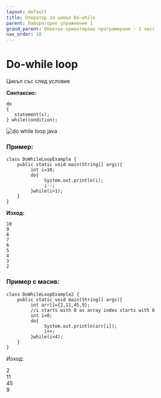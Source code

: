 ```yaml
---
layout: default
title: Оператор за цикъл Do-while
parent: Лабораторно упражнение 1
grand_parent: Обектно-ориентирано програмиране - 1 част
nav_order: 10
---
```


# Do-while loop

Цикъл със след условие

**Синтаксис:**

```
do
{
   statement(s);
} while(condition);
```

![do while loop java](https://beginnersbook.com/wp-content/uploads/2015/03/do-while\_java.jpg)

### Пример:

```
class DoWhileLoopExample {
    public static void main(String[] args){
         int i=10;
         do{
              System.out.println(i);
              i--;
         }while(i>1);
    }
}
```

**Изход:**

```
10
9
8
7
6
5
4
3
2
```

### Пример с масив:

```
class DoWhileLoopExample2 {
    public static void main(String[] args){
         int arr[]={2,11,45,9};
         //i starts with 0 as array index starts with 0
         int i=0;
         do{
              System.out.println(arr[i]);
              i++;
         }while(i<4);
    }
}
```

Изход:

2\
11\
45\
9
